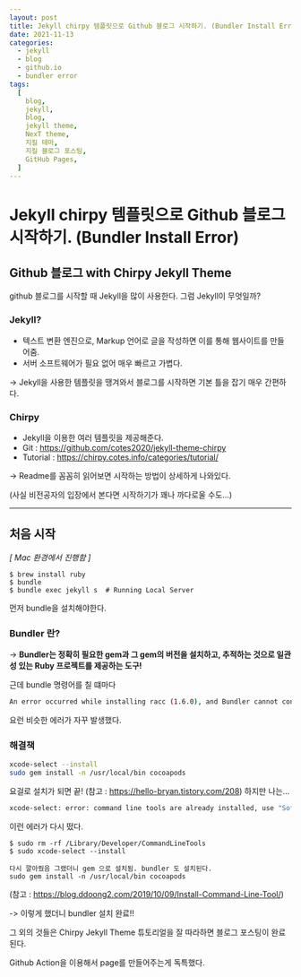 ```yaml
---
layout: post
title: Jekyll chirpy 템플릿으로 Github 블로그 시작하기. (Bundler Install Error)
date: 2021-11-13
categories:
  - jekyll
  - blog
  - github.io
  - bundler error
tags:
  [
    blog,
    jekyll,
    blog,
    jekyll theme,
    NexT theme,
    지킬 테마,
    지킬 블로그 포스팅,
    GitHub Pages,
  ]
---
```


# Jekyll chirpy 템플릿으로 Github 블로그 시작하기. (Bundler Install Error)

## Github 블로그 with Chirpy Jekyll Theme

github 블로그를 시작할 때 Jekyll을 많이 사용한다.
그럼 Jekyll이 무엇일까?

### Jekyll?

- 텍스트 변환 엔진으로, Markup 언어로 글을 작성하면 이를 통해 웹사이트를 만들어줌.
- 서버 소프트웨어가 필요 없어 매우 빠르고 가볍다.

-> Jekyll을 사용한 템플릿을 땡겨와서 블로그를 시작하면 기본 틀을 잡기 매우 간편하다.

### Chirpy

- Jekyll을 이용한 여러 템플릿을 제공해준다.
- Git : https://github.com/cotes2020/jekyll-theme-chirpy
- Tutorial : https://chirpy.cotes.info/categories/tutorial/

-> Readme를 꼼꼼히 읽어보면 시작하는 방법이 상세하게 나와있다.

(사실 비전공자의 입장에서 본다면 시작하기가 꽤나 까다로울 수도...)

---

## 처음 시작

_[ Mac 환경에서 진행함 ]_

```shell
$ brew install ruby
$ bundle
$ bundle exec jekyll s  # Running Local Server
```

먼저 bundle을 설치해야한다.

### Bundler 란?

-> **Bundler는 정확히 필요한 gem과 그 gem의 버전을 설치하고, 추적하는 것으로 일관성 있는 Ruby 프로젝트를 제공하는 도구!**

근데 bundle 명령어를 칠 떄마다

```bash
An error occurred while installing racc (1.6.0), and Bundler cannot continue.
```

요런 비슷한 에러가 자꾸 발생했다.

### 해결책

```bash
xcode-select --install
sudo gem install -n /usr/local/bin cocoapods
```

요걸로 설치가 되면 끝! (참고 : https://hello-bryan.tistory.com/208)
하지만 나는...

```bash
xcode-select: error: command line tools are already installed, use "Software Update" to install updates
```

이런 에러가 다시 떴다.

```shell
$ sudo rm -rf /Library/Developer/CommandLineTools
$ sudo xcode-select --install

다시 깔아줬음 그랬더니 gem 으로 설치됨. bundler 도 설치된다.
sudo gem install -n /usr/local/bin cocoapods
```

(참고 : https://blog.ddoong2.com/2019/10/09/Install-Command-Line-Tool/)

-> 이렇게 했더니 bundler 설치 완료!!

그 외의 것들은 Chirpy Jekyll Theme 튜토리얼을 잘 따라하면 블로그 포스팅이 완료된다.

Github Action을 이용해서 page를 만들어주는게 독특했다.
